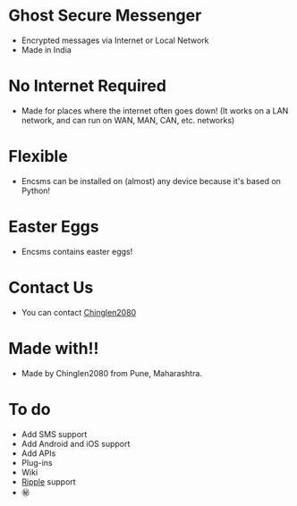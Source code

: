 # Ghost Secure Messenger
- Encrypted messages via Internet or Local Network
- Made in India

# No Internet Required
- Made for places where the internet often goes down! (It works on a LAN network, and can run on WAN, MAN, CAN, etc. networks)

# Flexible
- Encsms can be installed on (almost) any device because it's based on Python!

# Easter Eggs
- Encsms contains easter eggs!

# Contact Us
- You can contact [Chinglen2080](mailto:chinglen14@proton.me)

# Made with!!
- Made by Chinglen2080 from Pune, Maharashtra.

# To do
- Add SMS support
- Add Android and iOS support
- Add APIs
- Plug-ins
- Wiki
- [Ripple](https://github.com/guardianproject/ripple) support
- :secret:
